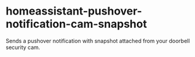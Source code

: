 # homeassistant-pushover-notification-cam-snapshot
Sends a pushover notification with snapshot attached from your doorbell security cam.

